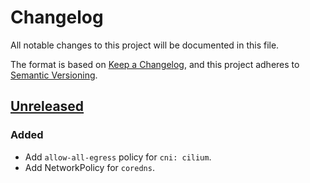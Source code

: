 # Changelog

All notable changes to this project will be documented in this file.

The format is based on [Keep a Changelog](https://keepachangelog.com/en/1.0.0/),
and this project adheres to [Semantic Versioning](https://semver.org/spec/v2.0.0.html).

## [Unreleased]

### Added

- Add `allow-all-egress` policy for `cni: cilium`.
- Add NetworkPolicy for `coredns`.

[Unreleased]: https://github.com/giantswarm/REPOSITORY_NAME/tree/master
